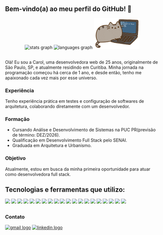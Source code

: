 ## Bem-vindo(a) ao meu perfil do GitHub! 👋

<div align="center">
  <img src="https://github-readme-stats.vercel.app/api?username=carolinesampaio&hide_title=false&hide_rank=false&show_icons=true&include_all_commits=true&count_private=true&disable_animations=false&theme=dracula&locale=en&hide_border=true" height="150" alt="stats graph"  />
  <img src="https://github-readme-stats.vercel.app/api/top-langs?username=carolinesampaio&locale=en&hide_title=false&layout=compact&card_width=320&langs_count=5&theme=dracula&hide_border=true" height="150" alt="languages graph"  />
  <img alt="cat coding" width="150" src="https://raw.githubusercontent.com/imaloner/imaloner/master/assets/gifs/pusheen-code-min.gif" >
</div>
<br>

Olá! Eu sou a Carol, uma desenvolvedora web de 25 anos, originalmente de São Paulo, SP, e atualmente residindo em Curitiba. Minha jornada na programação começou há cerca de 1 ano, e desde então, tenho me apaixonado cada vez mais por esse universo.

### Experiência
Tenho experiência prática em testes e configuração de softwares de arquitetura, colaborando diretamente com um desenvolvedor.

### Formação
- Cursando Análise e Desenvolvimento de Sistemas na PUC PR(previsão de término: DEZ/2026).
- Qualificação em Desenvolvimento Full Stack pelo SENAI.
- Graduada em Arquitetura e Urbanismo.

### Objetivo
Atualmente, estou em busca da minha primeira oportunidade para atuar como desenvolvedora full stack.

## Tecnologias e ferramentas que utilizo:
<img src="https://img.shields.io/badge/HTML5-E34F26?style=for-the-badge&logo=html5&logoColor=white"><nobr>
<img src="https://img.shields.io/badge/CSS3-1572B6?style=for-the-badge&logo=css3&logoColor=white">
<img src="https://img.shields.io/badge/JavaScript-323330?style=for-the-badge&logo=javascript&logoColor=F7DF1E">
<img src="https://img.shields.io/badge/Vue.js-35495E?style=for-the-badge&logo=vuedotjs&logoColor=4FC08D">
<img src="https://img.shields.io/badge/Vuetify-1867C0?style=for-the-badge&logo=vuetify&logoColor=white">
<img src="https://img.shields.io/badge/Bootstrap-563D7C?style=for-the-badge&logo=bootstrap&logoColor=white">
<img src="https://img.shields.io/badge/PHP-777BB4?style=for-the-badge&logo=php&logoColor=white"><nobr>
<img src="https://img.shields.io/badge/Laravel-FF2D20?style=for-the-badge&logo=laravel&logoColor=white">
<img src="https://img.shields.io/badge/Python-3776AB?style=for-the-badge&logo=python&logoColor=white">
<img src="https://img.shields.io/badge/Node.js-43853D?style=for-the-badge&logo=node.js&logoColor=white">
<img src="https://img.shields.io/badge/MySQL-00000F?style=for-the-badge&logo=mysql&logoColor=white"><nobr>
<img src="https://img.shields.io/badge/SQLite-07405E?style=for-the-badge&logo=sqlite&logoColor=white">
<img src="https://img.shields.io/badge/Vercel-000000?style=for-the-badge&logo=vercel&logoColor=white">
<img src="https://img.shields.io/badge/mac%20os-000000?style=for-the-badge&logo=apple&logoColor=white"><nobr>
<img src="https://img.shields.io/badge/Windows-0078D6?style=for-the-badge&logo=windows&logoColor=white">
<img src="https://img.shields.io/badge/Visual_Studio_Code-0078D4?style=for-the-badge&logo=visual%20studio%20code&logoColor=white">
<img src="https://img.shields.io/badge/Ubuntu-E95420?style=for-the-badge&logo=ubuntu&logoColor=white">
<img src="https://img.shields.io/badge/Insomnia-5849be?style=for-the-badge&logo=Insomnia&logoColor=white">
<img src="https://img.shields.io/badge/Adobe%20Photoshop-31A8FF?style=for-the-badge&logo=Adobe%20Photoshop&logoColor=black">
<img src="https://img.shields.io/badge/Adobe%20Illustrator-FF9A00?style=for-the-badge&logo=adobe%20illustrator&logoColor=white">

##
### Contato
<a href="mailto:sampaio.projeto@gmail.com"><img src="https://img.shields.io/badge/Gmail-D14836?style=for-the-badge&logo=gmail&logoColor=white" alt="gmail logo"  /></a>
<a href="https://www.linkedin.com/in/carolines-sampaio/" target=”_blank”><img src="https://img.shields.io/badge/LinkedIn-0077B5?style=for-the-badge&logo=linkedin&logoColor=white" alt="linkedin logo"  /></a>
